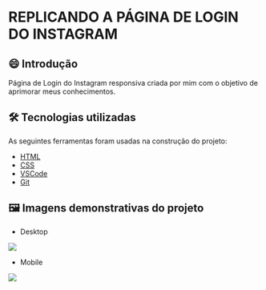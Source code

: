 # REPLICANDO A PÁGINA DE LOGIN DO INSTAGRAM

## 😄 Introdução

 Página de Login do Instagram responsiva criada por mim com o objetivo de aprimorar meus conhecimentos.

## 🛠 Tecnologias utilizadas

As seguintes ferramentas foram usadas na construção do projeto:

- [HTML](https://developer.mozilla.org/pt-BR/docs/Web/HTML)
- [CSS](https://developer.mozilla.org/pt-BR/docs/Web/CSS)
- [VSCode](https://code.visualstudio.com)
- [Git](https://git-scm.com)

## 🖼️ Imagens demonstrativas do projeto

- Desktop

<img src="https://raw.githubusercontent.com/gist/mpjuninho09902/e761b2e014d7688f2c0663fb5ca845a5/raw/2beca88a7aee3b6dc0a0e0add17e076ad10104c3/instafull.svg">

- Mobile

<img src="https://raw.githubusercontent.com/gist/mpjuninho09902/5823f0ce425d3e89d07c27fb00896a04/raw/1d3703796e3182c92328c9523f252c396b07026c/instamobile.svg">



